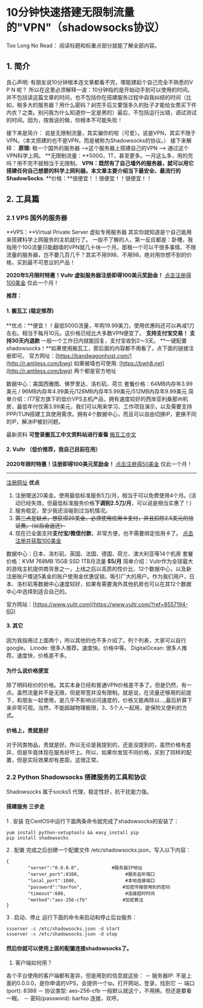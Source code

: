 # 10分钟快速搭建无限制流量的"VPN"（shadowsocks协议）
Too Long No Read： 阅读标题和标重点部分就能了解全部内容。
## 1. 简介
良心声明: 有朋友说10分钟根本连文章都看不完，哪能建起个自己完全不熟悉的V P N 呢？
所以在这里必须解释一波：10分钟指的是开始动手到可以使用的时间。并不包括读这篇文章的时间，也不包括你在搭建服务过程中自我纠结的时间（比如，租多大的服务器？用什么密码？剁完手后又要饿多久的肚子才能给女票买下件内衣？之类。别问我为什么知道你一定是男的）最后，不包括运行出错，调试测试的时间。因为，按我说的做，你根本不可能失败！

接下来是简介：
说是无限制流量，其实骗你的啦（可爱）。说是VPN，其实不限于VPN。（本文搭建的也不是VPN，而是被称为Shadowsocks的协议。）
接下来解释：
**原理:** 租一个国外的服务器 -->这个服务器上搭建自己的VPN --> 通过这个VPN科学上网。
**无限制流量：**500G，1T，甚至更多。一月这么多，用的完吗？用不完不就相当于无限制。
**VPN：**既然有了自己墙外的服务器，就可以用它搭建任何自己想要的科学上网利器。本文章主要介绍当下最安全、最流行的**ShadowSocks**.
**价格：**很便宜！！很便宜！！很便宜！！
## 2. 工具篇
### 2.1 VPS 国外的服务器
**VPS：**Virtual Private Server 虚拟专用服务器
其实你就知道是个自己能用来搭建科学上网服务的主机就行了。
一般不了解的人，第一反应都是：卧槽，我指用个10G流量只能翻墙的VPN就几十块一个月。那租一个可以干很多事情、不限流量的服务器，岂不要几百几千？其实不用998、不用98，绝对用你想不到的价格，买到最不可思议的产品！

**2020年5月限时特惠！Vultr 虚拟服务器注册即得100美元奖励金！**
[点击注册得100美金](https://www.vultr.com/?ref=8557194-6G)
仅此一个月！

**推荐：**
#### 1. 搬瓦工 (稳定推荐)
**优点：**便宜！！最低500G流量，年购19.99美刀，使用优惠码还可以再减1刀左右。相当于每月10元。这价格已经比大多数VPN便宜了。
**支持支付宝交易！**
**支持30天内退款** 一般一个工作日内就能回复，支付宝收到2～3天。
**一键配置shadowsocks！**如果使用搬瓦工，那后面的内容都不用看了，点下面的链接注册即可。
官方网址：[https://bandwagonhost.com/](http://r.antiless.com/bwg)
如果被墙也可使用: [https://bwh8.net](http://r.antiless.com/bwg)
两个都是官方地址

数据中心：美国西雅图、佛罗里达、洛杉矶、荷兰 套餐价格：64MB内存年3.99美元 / 96MB内存年4.99美元/128MB内存年5.99美元/512MB内存年9.99美元 简单介绍：IT7官方旗下的低价VPS主机产品，拥有速度较好的西岸亚利桑那州机房，最低年付仅需3.99美元，我们可以用来学习、工作项目演示，以及需要支持PPP/TUN搭建工具使用需求。拥有4个数据中心，而且可以自由切换IP，更换不同的IP，解决IP被封问题。

最新资料 **可登录搬瓦工中文资料站进行查看**
[搬瓦工中文](https://bwg8.info)

#### 2. Vultr （低价推荐，我自己目前在用）
**2020年限时特惠！注册即得100美元奖励金！**
[点击注册得50美金](https://www.vultr.com/?ref=8557194-6G)
仅此一个月！

----


[注册网址](https://www.vultr.com/?ref=8557194-6G)
**优点** 
1. 注册赠送20美金。使用最低标准服务5刀/月，相当于可以免费使用4个月。(活动已经失效，但最低标准服务价格**下调到2.5刀/月**，可以说是相当实惠了！)
2. 服务稳定。至少我还没碰到过当机情况。
3. ~~第三点是缺点，想获得20美金，必须使用信用卡支付，并且扣除2.5美元的验证费。（以后会返还）~~
4. 现在已全面支持**支付宝/微信付款**，非常方便，也不需要绑定信用卡了。
[点击注册并获取100美金](https://www.vultr.com/?ref=8557194-6G)

数据中心：日本、洛杉矶、英国、法国、德国、荷兰、澳大利亚等14个机房
套餐价格：KVM 768MB 15GB SSD 1TB月流量 **$5/月**
简单介绍：Vultr作为全球最大的游戏主机提供商背景之一，上线之后以高质的性价比、12个数据中心，以及新注册账户赠送5美金的账户使用金优惠促销，吸引广大的用户。作为我们用户，日本、洛杉矶等数据中心速度较好，如果有需要海外其他机房也可以在其12个数据中心中选择到适合自己的。

官方网站：[https://www.vultr.com](https://www.vultr.com/?ref=8557194-6G)

#### 3. 其它
因为我指用过上面两个，所以其他的也不多介绍了。列个列表，大家可以自行google。
Linode: 很多人推荐。速度快。价格中等。
DigitalOcean: 很多人推荐。速度快，价格差不多。

#### 为什么说价格便宜
除了明码标价的价格。其实本身已经和普通VPN价格差不多了。但是仍然，有一点。虽然流量并不是无限，但是带宽并没有限制。就是说，在流量还够用的前提下，和朋友一起使用，是几乎不影响访问速度的，价格又能再除以...,最后折算下来非常可观。当然，不能超越物理极限，3、5个人一起用，是保险又便利的方式。

#### 价格上，贵就是好
对于同类物品，贵就是好。所以无论是我提到的，还是没提到的，虽然价格有差异，但是毕竟体现在服务好坏上。所以，如果你发现不同价格，买到了同样的配置，但是实际效果却有差距，这很正常。
### 2.2 Python Shadowsocks 搭建服务的工具和协议
Shadowsocks 属于socks5 代理，稳定性好，抗干扰能力强。

#### 搭建服务 三步走
1 . 安装
 在CentOS中运行下面两条命令就完成了shadowsocks的安装了：
 
```
yum install python-setuptools && easy_install pip
pip install shadowsocks
```

2 . 配置
完成之后创建一个配置文件 /etc/shadowsocks.json，写入以下内容：

```
{ 
        "server":"0.0.0.0",            #服务器IP地址
        "server_port":8388,                 #服务监听端口
        "local_port":1080,                  #本地连接端口
        "password":"barfoo",               #加密传输使用到的密码
        "timeout":600,                      #连接超时时间
        "method":"aes-256-cfb"             #加密算法
}
```
3 . 启动、停止
运行下面的命令来启动和停止后台服务：

```
ssserver -c /etc/shadowsocks.json -d start
ssserver -c /etc/shadowsocks.json -d stop
```

#### 然后你就可以使用上面的配置连接shadowsocks了。
1. 客户端如何用？

各个平台使用的客户端都有差异，但是用到的信息就这些：
－ 服务器IP: 不是上面的0.0.0.0，是你申请的VPS，会提供一个ip。打开网站，登录，找到它
－ 端口(port): 8388
－ 协议类型: aes-256-cfb 一般默认就这个，不用换。但还是要看一眼。
－ 密码(password): barfoo
连接，欢呼。


